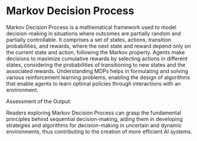 # Markov Decision Process

Markov Decision Process is a mathematical framework used to model decision-making in situations where outcomes are partially random and partially controllable. It comprises a set of states, actions, transition probabilities, and rewards, where the next state and reward depend only on the current state and action, following the Markov property. Agents make decisions to maximize cumulative rewards by selecting actions in different states, considering the probabilities of transitioning to new states and the associated rewards. Understanding MDPs helps in formulating and solving various reinforcement learning problems, enabling the design of algorithms that enable agents to learn optimal policies through interactions with an environment. 

Assessment of the Output:

Readers exploring Markov Decision Process can grasp the fundamental principles behind sequential decision-making, aiding them in developing strategies and algorithms for decision-making in uncertain and dynamic environments, thus contributing to the creation of more efficient AI systems.
